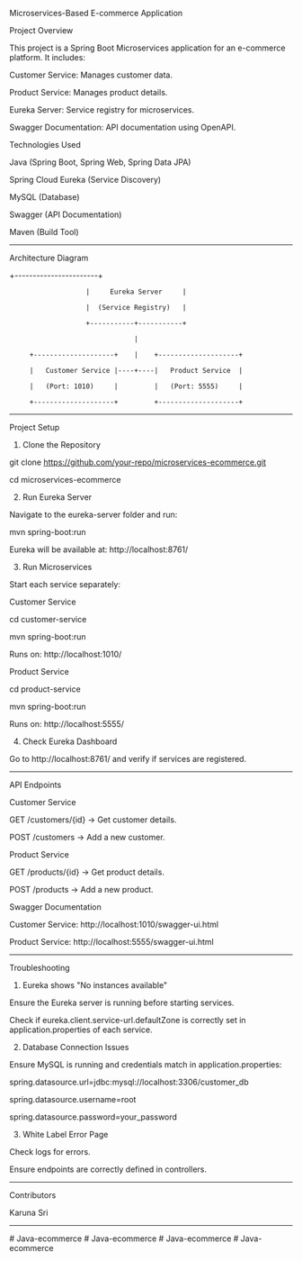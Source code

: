 
Microservices-Based E-commerce Application

Project Overview

This project is a Spring Boot Microservices application for an e-commerce platform. It includes:

Customer Service: Manages customer data.

Product Service: Manages product details.

Eureka Server: Service registry for microservices.

Swagger Documentation: API documentation using OpenAPI.

Technologies Used

Java (Spring Boot, Spring Web, Spring Data JPA)

Spring Cloud Eureka (Service Discovery)

MySQL (Database)

Swagger (API Documentation)

Maven (Build Tool)

---

Architecture Diagram

+-----------------------+

                       |     Eureka Server     |

                       |  (Service Registry)   |

                       +-----------+-----------+

                                   |

         +--------------------+    |    +--------------------+

         |   Customer Service |----+----|   Product Service  |

         |   (Port: 1010)     |         |   (Port: 5555)     |

         +--------------------+         +--------------------+

---

Project Setup

1. Clone the Repository

git clone https://github.com/your-repo/microservices-ecommerce.git

cd microservices-ecommerce

2. Run Eureka Server

Navigate to the eureka-server folder and run:

mvn spring-boot:run

Eureka will be available at: http://localhost:8761/

3. Run Microservices

Start each service separately:

Customer Service

cd customer-service

mvn spring-boot:run

Runs on: http://localhost:1010/

Product Service

cd product-service

mvn spring-boot:run

Runs on: http://localhost:5555/

4. Check Eureka Dashboard

Go to http://localhost:8761/ and verify if services are registered.

---

API Endpoints

Customer Service

GET /customers/{id} → Get customer details.

POST /customers → Add a new customer.

Product Service

GET /products/{id} → Get product details.

POST /products → Add a new product.

Swagger Documentation

Customer Service: http://localhost:1010/swagger-ui.html

Product Service: http://localhost:5555/swagger-ui.html

---

Troubleshooting

1. Eureka shows "No instances available"

Ensure the Eureka server is running before starting services.

Check if eureka.client.service-url.defaultZone is correctly set in application.properties of each service.

2. Database Connection Issues

Ensure MySQL is running and credentials match in application.properties:

spring.datasource.url=jdbc:mysql://localhost:3306/customer_db

spring.datasource.username=root

spring.datasource.password=your_password

3. White Label Error Page

Check logs for errors.

Ensure endpoints are correctly defined in controllers.

---

Contributors

Karuna Sri 

---
#   J a v a - e c o m m e r c e  
 #   J a v a - e c o m m e r c e  
 #   J a v a - e c o m m e r c e  
 #   J a v a - e c o m m e r c e  
 